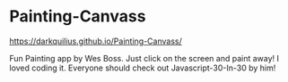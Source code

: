 # Painting-Canvass

https://darkquilius.github.io/Painting-Canvass/

Fun Painting app by Wes Boss. Just click on the screen and paint away! I loved coding it. Everyone should check out Javascript-30-In-30 by him!
